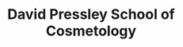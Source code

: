 ---
title: "David Pressley School of Cosmetology"
url: /taylor/david-pressley-school-of-cosmetology/
shop: hairdresser
---